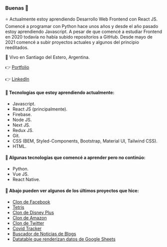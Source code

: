 ### Buenas 👋

⭐ Actualmente estoy aprendiendo Desarrollo Web Frontend con React JS. Comencé a programar con Python hace unos años y desde el año pasado estoy aprendiendo Javascript. A pesar de que comencé a estudiar Frontend en 2020 todavía no había subido repositorios a GitHub. Desde mayo de 2021 comencé a subir proyectos actuales y algunos del principio reeditados.

📌 Vivo en Santiago del Estero, Argentina.

👉 [Portfolio](https://imanolortega.vercel.app/)

👉 [LinkedIn](https://www.linkedin.com/in/imanol-rtega/)

#### 🌱 Tecnologías que estoy aprendiendo actualmente:

- Javascript.
- React JS (principalmente).
- Firebase.
- Node JS.
- Next JS.
- Redux JS.
- Git.
- CSS (BEM, Styled-Components, Bootstrap, Material UI, Tailwind CSS).
- HTML.

#### 🌱 Algunas tecnologías que comencé a aprender pero no continúo:

- Python.
- Vue JS.
- React Native.

#### 🚀 Abajo pueden ver algunos de los últimos proyectos que hice:

- [Clon de Facebook](https://clone-sepia.vercel.app/)
- [Tetris](https://tetris-reactjs.vercel.app/)
- [Clon de Disney Plus](https://disney-clon-51eba.web.app/)
- [Clon de Amazon](https://clone-563e4.web.app/)
- [Clon de Twitter](https://vuejs-firebase-2e83a.web.app/)
- [Covid Tracker](https://covid-tracker-616b2.web.app/)
- [Buscador de Noticias de Blogs](https://blogcito.netlify.app/)
- [Datatable que renderizan datos de Google Sheets](http://clasesvirtuales.faya.com.ar/)
